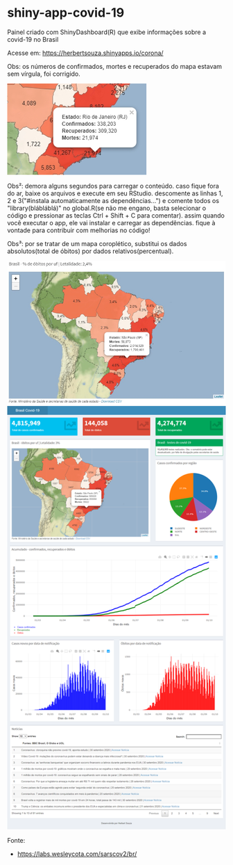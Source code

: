 # shiny-app-covid-19

 Painel criado com ShinyDashboard(R) que exibe informações sobre a covid-19 no Brasil
 
 Acesse em: https://herbertsouza.shinyapps.io/corona/

Obs: os números de confirmados, mortes e recuperados do mapa estavam sem vírgula, foi corrigido.

<img src="https://github.com/herbertizidro/coronavirus_shiny_app/blob/master/numeros_mapa.jpg">

Obs²: demora alguns segundos para carregar o conteúdo. caso fique fora do ar, baixe os arquivos e execute em seu RStudio. descomente as linhas 1, 2 e 3("#instala automaticamente as dependências...")
e comente todos os "library(blábláblá)" no global.R(se não me engano, basta selecionar o código e pressionar as teclas Ctrl + Shift + C para comentar). assim quando você executar o app, ele vai instalar e carregar as dependências. fique à vontade para contribuir
com melhorias no código!

Obs³: por se tratar de um mapa coroplético, substitui os dados absolutos(total de óbitos) por dados relativos(percentual).

<img src="https://github.com/herbertizidro/coronavirus_shiny_app/blob/master/percent.jpg">


<img src="https://github.com/herbertizidro/coronavirus_shiny_app/blob/master/screenshot01.10.2020.png">

Fonte:

 - https://labs.wesleycota.com/sarscov2/br/


